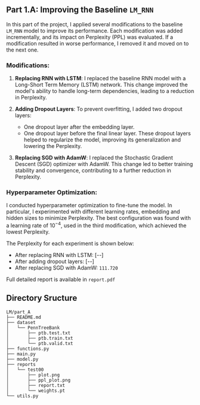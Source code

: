 ## Part 1.A: Improving the Baseline ```LM_RNN```

In this part of the project, I applied several modifications to the baseline ```LM_RNN``` model to improve its performance. Each modification was added incrementally, and its impact on Perplexity (PPL) was evaluated. If a modification resulted in worse performance, I removed it and moved on to the next one. 

### Modifications:

1. **Replacing RNN with LSTM**:
   I replaced the baseline RNN model with a Long-Short Term Memory (LSTM) network. This change improved the model's ability to handle long-term dependencies, leading to a reduction in Perplexity.

2. **Adding Dropout Layers**:
   To prevent overfitting, I added two dropout layers:
   - One dropout layer after the embedding layer.
   - One dropout layer before the final linear layer.
   These dropout layers helped to regularize the model, improving its generalization and lowering the Perplexity.

3. **Replacing SGD with AdamW**:
   I replaced the Stochastic Gradient Descent (SGD) optimizer with AdamW. This change led to better training stability and convergence, contributing to a further reduction in Perplexity.

### Hyperparameter Optimization:
I conducted hyperparameter optimization to fine-tune the model. In particular, I experimented with different learning rates, embedding and hidden sizes to minimize Perplexity. The best configuration was found with a learning rate of  $10^{-4}$, used in the third modification, which achieved the lowest Perplexity.

The Perplexity for each experiment is shown below:
- After replacing RNN with LSTM: [--]
- After adding dropout layers: [--]
- After replacing SGD with AdamW: ```111.720```


Full detailed report is available in ```report.pdf```



## Directory Sructure
```
LM/part_A
├── README.md
├── dataset
│   └── PennTreeBank
│       ├── ptb.test.txt
│       ├── ptb.train.txt
│       └── ptb.valid.txt
├── functions.py
├── main.py
├── model.py
├── reports
│   └── test00
│       ├── plot.png
│       ├── ppl_plot.png
│       ├── report.txt
│       └── weights.pt
└── utils.py
```
